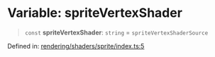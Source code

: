 # Variable: spriteVertexShader

> `const` **spriteVertexShader**: `string` = `spriteVertexShaderSource`

Defined in: [rendering/shaders/sprite/index.ts:5](https://github.com/Forge-Game-Engine/Forge/blob/04af294b0d108e7e60d1ae9f40eaa3ca76ca176a/src/rendering/shaders/sprite/index.ts#L5)
